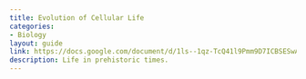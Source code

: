 ```yaml
---
title: Evolution of Cellular Life
categories:
- Biology
layout: guide
link: https://docs.google.com/document/d/1ls--1qz-TcQ41l9Pmm9D7ICBSESwAXy-r1zsOqS_AMo/
description: Life in prehistoric times.
---
```


